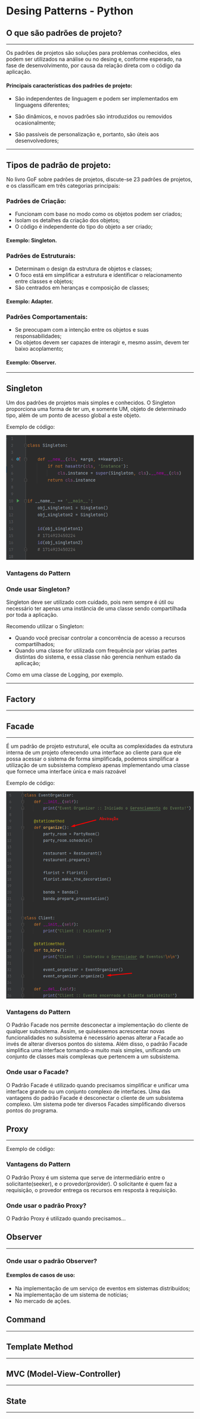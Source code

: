 # Desing  Patterns - Python

## O que são padrões de projeto?

---
Os padrões de projetos são soluções para problemas conhecidos, eles podem ser utilizados
na análise ou no desing e, conforme esperado, na fase de desenvolvimento, por causa da relação direta com o código da aplicação.

#### Principais características dos padrões de projeto:
- São independentes de linguagem e podem ser implementados em linguagens diferentes;

- São dinâmicos, e novos padrões são introduzidos ou removidos ocasionalmente;

- São passíveis de personalização e, portanto, são úteis aos desenvolvedores;
---
## Tipos de padrão de projeto:

No livro GoF sobre padrões de projetos, discute-se 23 padrões de projetos, e os classificam em 
três categorias principais:

### Padrões de Criação:
- Funcionam com base no modo como os objetos podem ser criados;
- Isolam os detalhes da criação dos objetos;
- O código é independente do tipo do objeto a ser criado;
#### Exemplo: Singleton.

### Padrões de Estruturais:
- Determinam o design da estrutura de objetos e classes;
- O foco está em simplificar a estrutura e identificar o relacionamento entre classes e objetos;
- São centrados em heranças e composição de classes;
#### Exemplo: Adapter.

### Padrões Comportamentais:
- Se preocupam com a intenção entre os objetos e suas responsabilidades;
- Os objetos devem ser capazes de interagir e, mesmo assim, devem ter baixo acoplamento;
#### Exemplo: Observer.

---

## Singleton

Um dos padrões de projetos mais simples e conhecidos.
O Singleton proporciona uma forma de ter um, e somente UM, 
objeto de determinado tipo,
além de um ponto de acesso global a este objeto.

Exemplo de código:

![img.png](images/singleton_img.png)

### Vantagens do Pattern


### Onde usar Singleton?
Singleton deve ser utilizado com cuidado, pois nem sempre é útil ou necessário ter 
apenas uma instância de uma classe sendo compartilhada por toda a aplicação.

Recomendo utilizar o Singleton:

- Quando você precisar controlar a concorrência de acesso a recursos compartilhados;
- Quando uma classe for utilizada com frequência por várias partes distintas do sistema, 
e essa classe não gerencia nenhum estado da aplicação;
  
Como em uma classe de Logging, por exemplo.

---

## Factory

---

## Facade

---
É um padrão de projeto estrutural, ele oculta as complexidades da estrutura interna de um projeto oferecendo uma
interface ao cliente para que ele possa acessar o sistema de forma simplificada, podemos simplificar a utilização de um subsistema complexo apenas implementando uma classe que fornece uma interface única e mais razoável

Exemplo de código:

![img.png](images/facade_img.png)

### Vantagens do Pattern

O Padrão Facade nos permite desconectar a implementação do cliente de qualquer subsistema. Assim, se quiséssemos acrescentar novas funcionalidades no subsistema é necessário apenas alterar a Facade ao invés de alterar diversos pontos do sistema. Além disso, o padrão Facade simplifica uma interface tornando-a muito mais simples, unificando um conjunto de classes mais complexas que pertencem a um subsistema.

### Onde usar o Facade?

O Padrão Facade é utilizado quando precisamos simplificar e unificar uma interface grande ou um conjunto complexo de interfaces. Uma das vantagens do padrão Facade é desconectar o cliente de um subsistema complexo. Um sistema pode ter diversos Facades simplificando diversos pontos do programa.

## Proxy

---

Exemplo de código:

### Vantagens do Pattern

O Padrão Proxy é um sistema que serve de intermediário entre o solicitante(seeker), e o provedor(provider). O solicitante
é quem faz a requisição, o provedor entrega os recursos em resposta à requisição.

### Onde usar o padrão Proxy?

O Padrão Proxy é utilizado quando precisamos...

## Observer

---

### Onde usar o padrão Observer?

#### Exemplos de casos de uso:
* Na implementação de um serviço de eventos em sistemas distribuídos;
* Na implementação de um sistema de notícias;
* No mercado de ações.


## Command 

---

## Template Method

---

## MVC (Model-View-Controller)

---

## State

---